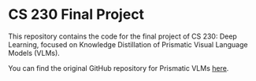 # CS 230 Final Project

This repository contains the code for the final project of CS 230: Deep Learning, focused on Knowledge Distillation of Prismatic Visual Language Models (VLMs).

You can find the original GitHub repository for Prismatic VLMs [here](https://github.com/TRI-ML/prismatic-vlms).
